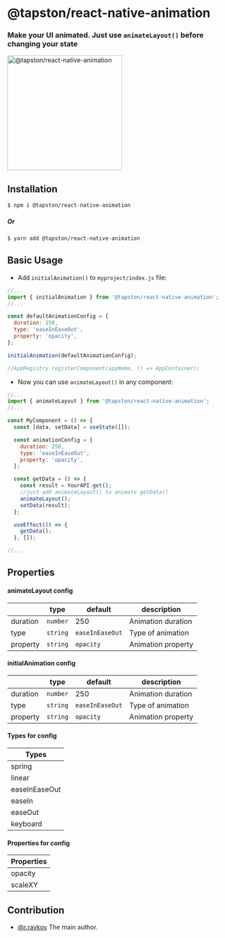 # @tapston/react-native-animation

### Make your UI animated. Just use ``` animateLayout() ``` before changing your state
<img src="https://tapston.com/git/%40tapston/react-native-animation/main.gif" alt="@tapston/react-native-animation" width="260px" height="auto" />

## Installation

```bash
$ npm i @tapston/react-native-animation
```
##### Or

```bash
$ yarn add @tapston/react-native-animation
```
## Basic Usage

- Add ```initialAnimation()``` to `myproject/index.js` file:

```jsx
//...
import { initialAnimation } from '@tapston/react-native-animation';
//...

const defaultAnimationConfig = {
  duration: 250,
  type: 'easeInEaseOut',
  property: 'opacity',
};

initialAnimation(defaultAnimationConfig);

//AppRegistry.registerComponent(appName, () => AppContainer);
```

- Now you can use ```animateLayout()``` in any component:

```jsx
//...
import { animateLayout } from '@tapston/react-native-animation';
//...

const MyComponent = () => {
  const [data, setData] = useState([]);

  const animationConfig = {
    duration: 250,
    type: 'easeInEaseOut',
    property: 'opacity',
  };

  const getData = () => {
    const result = YourAPI.get();
    //just add animateLayout() to animate getData()
    animateLayout();
    setData(result);
  };

  useEffect(() => {
    getData();
  }, []);

//...
```

## Properties

#### animateLayout config

|                |type    |default                      |description                         |
|----------------|--------------|-----------------|-----------------------------|
|duration|`number`           | 250 |Animation duration             | 
|type|`string`           | `easeInEaseOut` |Type of animation           | 
|property|`string`           | `opacity` |Animation property| 

#### initialAnimation config 

|                |type    |default                      |description                         |
|----------------|--------------|-----------------|-----------------------------|
|duration|`number`           | 250 |Animation duration             | 
|type|`string`           | `easeInEaseOut` |Type of animation           | 
|property|`string`           | `opacity` |Animation property| 

#### Types for config

|Types|
|----------------|
|spring|
|linear|
|easeInEaseOut|
|easeIn|
|easeOut|
|keyboard|

#### Properties for config

|Properties|
|----------------|
|opacity|
|scaleXY|

## Contribution

- [@r.ravkov](mailto:hello@tapston.com) The main author.